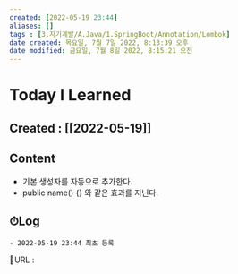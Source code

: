 ```yaml
---
created: [2022-05-19 23:44]
aliases: []
tags : [3.자기계발/A.Java/1.SpringBoot/Annotation/Lombok]
date created: 목요일, 7월 7일 2022, 8:13:39 오후
date modified: 금요일, 7월 8일 2022, 8:15:21 오전
---
```

# Today I Learned
## Created : [[2022-05-19]]
## Content
- 기본 생성자를 자동으로 추가한다.
- public name() {} 와 같은 효과를 지닌다.

## ⏱Log
	- 2022-05-19 23:44 최초 등록


📙URL :